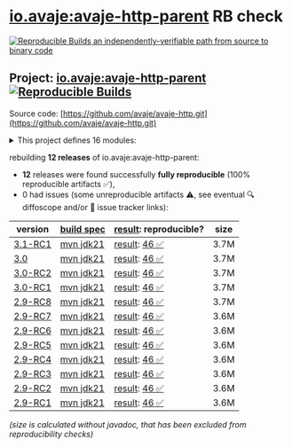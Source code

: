 [io.avaje:avaje-http-parent](https://central.sonatype.com/artifact/io.avaje/avaje-http-parent/versions) RB check
=======

[![Reproducible Builds](https://reproducible-builds.org/images/logos/rb.svg) an independently-verifiable path from source to binary code](https://reproducible-builds.org/)

## Project: [io.avaje:avaje-http-parent](https://central.sonatype.com/artifact/io.avaje/avaje-http-parent/versions) [![Reproducible Builds](https://img.shields.io/endpoint?url=https://raw.githubusercontent.com/jvm-repo-rebuild/reproducible-central/master/content/io/avaje/http/badge.json)](https://github.com/jvm-repo-rebuild/reproducible-central/blob/master/content/io/avaje/http/README.md)

Source code: [https://github.com/avaje/avaje-http.git](https://github.com/avaje/avaje-http.git)

<details><summary>This project defines 16 modules:</summary>

* [io.avaje:avaje-htmx-api](https://central.sonatype.com/artifact/io.avaje/avaje-htmx-api/overview)
* [io.avaje:avaje-htmx-nima](https://central.sonatype.com/artifact/io.avaje/avaje-htmx-nima/overview)
* [io.avaje:avaje-htmx-nima-jstache](https://central.sonatype.com/artifact/io.avaje/avaje-htmx-nima-jstache/overview)
* [io.avaje:avaje-http-api](https://central.sonatype.com/artifact/io.avaje/avaje-http-api/overview)
* [io.avaje:avaje-http-api-javalin](https://central.sonatype.com/artifact/io.avaje/avaje-http-api-javalin/overview)
* [io.avaje:avaje-http-client](https://central.sonatype.com/artifact/io.avaje/avaje-http-client/overview)
* [io.avaje:avaje-http-client-generator](https://central.sonatype.com/artifact/io.avaje/avaje-http-client-generator/overview)
* [io.avaje:avaje-http-client-gson](https://central.sonatype.com/artifact/io.avaje/avaje-http-client-gson/overview)
* [io.avaje:avaje-http-client-moshi](https://central.sonatype.com/artifact/io.avaje/avaje-http-client-moshi/overview)
* [io.avaje:avaje-http-generator-core](https://central.sonatype.com/artifact/io.avaje/avaje-http-generator-core/overview)
* [io.avaje:avaje-http-helidon-generator](https://central.sonatype.com/artifact/io.avaje/avaje-http-helidon-generator/overview)
* [io.avaje:avaje-http-inject-plugin](https://central.sonatype.com/artifact/io.avaje/avaje-http-inject-plugin/overview)
* [io.avaje:avaje-http-javalin-generator](https://central.sonatype.com/artifact/io.avaje/avaje-http-javalin-generator/overview)
* [io.avaje:avaje-http-jex-generator](https://central.sonatype.com/artifact/io.avaje/avaje-http-jex-generator/overview)
* [io.avaje:avaje-http-parent](https://central.sonatype.com/artifact/io.avaje/avaje-http-parent/overview)
* [io.avaje:avaje-http-sigma-generator](https://central.sonatype.com/artifact/io.avaje/avaje-http-sigma-generator/overview)
</details>

rebuilding **12 releases** of io.avaje:avaje-http-parent:
- **12** releases were found successfully **fully reproducible** (100% reproducible artifacts :white_check_mark:),
- 0 had issues (some unreproducible artifacts :warning:, see eventual :mag: diffoscope and/or :memo: issue tracker links):

| version | [build spec](/BUILDSPEC.md) | [result](https://reproducible-builds.org/docs/jvm/): reproducible? | size |
| -- | --------- | ------ | -- |
| [3.1-RC1](https://central.sonatype.com/artifact/io.avaje/avaje-http-parent/3.1-RC1/pom) | [mvn jdk21](avaje-http-3.1-RC1.buildspec) | [result](avaje-http-parent-3.1-RC1.buildinfo): [46 :white_check_mark: ](avaje-http-parent-3.1-RC1.buildcompare) | 3.7M |
| [3.0](https://central.sonatype.com/artifact/io.avaje/avaje-http-parent/3.0/pom) | [mvn jdk21](avaje-http-3.0.buildspec) | [result](avaje-http-parent-3.0.buildinfo): [46 :white_check_mark: ](avaje-http-parent-3.0.buildcompare) | 3.7M |
| [3.0-RC2](https://central.sonatype.com/artifact/io.avaje/avaje-http-parent/3.0-RC2/pom) | [mvn jdk21](avaje-http-3.0-RC2.buildspec) | [result](avaje-http-parent-3.0-RC2.buildinfo): [46 :white_check_mark: ](avaje-http-parent-3.0-RC2.buildcompare) | 3.7M |
| [3.0-RC1](https://central.sonatype.com/artifact/io.avaje/avaje-http-parent/3.0-RC1/pom) | [mvn jdk21](avaje-http-3.0-RC1.buildspec) | [result](avaje-http-parent-3.0-RC1.buildinfo): [46 :white_check_mark: ](avaje-http-parent-3.0-RC1.buildcompare) | 3.7M |
| [2.9-RC8](https://central.sonatype.com/artifact/io.avaje/avaje-http-parent/2.9-RC8/pom) | [mvn jdk21](avaje-http-2.9-RC8.buildspec) | [result](avaje-http-parent-2.9-RC8.buildinfo): [46 :white_check_mark: ](avaje-http-parent-2.9-RC8.buildcompare) | 3.7M |
| [2.9-RC7](https://central.sonatype.com/artifact/io.avaje/avaje-http-parent/2.9-RC7/pom) | [mvn jdk21](avaje-http-2.9-RC7.buildspec) | [result](avaje-http-parent-2.9-RC7.buildinfo): [46 :white_check_mark: ](avaje-http-parent-2.9-RC7.buildcompare) | 3.6M |
| [2.9-RC6](https://central.sonatype.com/artifact/io.avaje/avaje-http-parent/2.9-RC6/pom) | [mvn jdk21](avaje-http-2.9-RC6.buildspec) | [result](avaje-http-parent-2.9-RC6.buildinfo): [46 :white_check_mark: ](avaje-http-parent-2.9-RC6.buildcompare) | 3.6M |
| [2.9-RC5](https://central.sonatype.com/artifact/io.avaje/avaje-http-parent/2.9-RC5/pom) | [mvn jdk21](avaje-http-2.9-RC5.buildspec) | [result](avaje-http-parent-2.9-RC5.buildinfo): [46 :white_check_mark: ](avaje-http-parent-2.9-RC5.buildcompare) | 3.6M |
| [2.9-RC4](https://central.sonatype.com/artifact/io.avaje/avaje-http-parent/2.9-RC4/pom) | [mvn jdk21](avaje-http-2.9-RC4.buildspec) | [result](avaje-http-parent-2.9-RC4.buildinfo): [46 :white_check_mark: ](avaje-http-parent-2.9-RC4.buildcompare) | 3.6M |
| [2.9-RC3](https://central.sonatype.com/artifact/io.avaje/avaje-http-parent/2.9-RC3/pom) | [mvn jdk21](avaje-http-2.9-RC3.buildspec) | [result](avaje-http-parent-2.9-RC3.buildinfo): [46 :white_check_mark: ](avaje-http-parent-2.9-RC3.buildcompare) | 3.6M |
| [2.9-RC2](https://central.sonatype.com/artifact/io.avaje/avaje-http-parent/2.9-RC2/pom) | [mvn jdk21](avaje-http-2.9-RC2.buildspec) | [result](avaje-http-parent-2.9-RC2.buildinfo): [46 :white_check_mark: ](avaje-http-parent-2.9-RC2.buildcompare) | 3.6M |
| [2.9-RC1](https://central.sonatype.com/artifact/io.avaje/avaje-http-parent/2.9-RC1/pom) | [mvn jdk21](avaje-http-2.9-RC1.buildspec) | [result](avaje-http-parent-2.9-RC1.buildinfo): [46 :white_check_mark: ](avaje-http-parent-2.9-RC1.buildcompare) | 3.6M |

<i>(size is calculated without javadoc, that has been excluded from reproducibility checks)</i>
